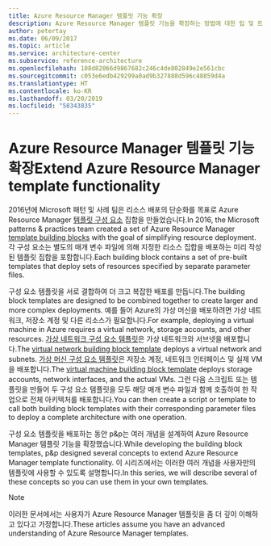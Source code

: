 ```yaml
---
title: Azure Resource Manager 템플릿 기능 확장
description: Azure Resource Manager 템플릿 기능을 확장하는 방법에 대한 팁 및 트릭을 설명합니다.
author: petertay
ms.date: 06/09/2017
ms.topic: article
ms.service: architecture-center
ms.subservice: reference-architecture
ms.openlocfilehash: 108d82066d9867682c246c4de802849e2e561cbc
ms.sourcegitcommit: c053e6edb429299a0ad9b327888d596c48859d4a
ms.translationtype: HT
ms.contentlocale: ko-KR
ms.lasthandoff: 03/20/2019
ms.locfileid: "58343835"
---
```

# <a name="extend-azure-resource-manager-template-functionality"></a><span data-ttu-id="a4300-103">Azure Resource Manager 템플릿 기능 확장</span><span class="sxs-lookup"><span data-stu-id="a4300-103">Extend Azure Resource Manager template functionality</span></span>

<span data-ttu-id="a4300-104">2016년에 Microsoft 패턴 및 사례 팀은 리소스 배포의 단순화를 목표로 Azure Resource Manager [템플릿 구성 요소](https://github.com/mspnp/template-building-blocks/wiki) 집합을 만들었습니다.</span><span class="sxs-lookup"><span data-stu-id="a4300-104">In 2016, the Microsoft patterns & practices team created a set of Azure Resource Manager [template building blocks](https://github.com/mspnp/template-building-blocks/wiki) with the goal of simplifying resource deployment.</span></span> <span data-ttu-id="a4300-105">각 구성 요소는 별도의 매개 변수 파일에 의해 지정한 리소스 집합을 배포하는 미리 작성된 템플릿 집합을 포함합니다.</span><span class="sxs-lookup"><span data-stu-id="a4300-105">Each building block contains a set of pre-built templates that deploy sets of resources specified by separate parameter files.</span></span>

<span data-ttu-id="a4300-106">구성 요소 템플릿을 서로 결합하여 더 크고 복잡한 배포를 만듭니다.</span><span class="sxs-lookup"><span data-stu-id="a4300-106">The building block templates are designed to be combined together to create larger and more complex deployments.</span></span> <span data-ttu-id="a4300-107">예를 들어 Azure의 가상 머신을 배포하려면 가상 네트워크, 저장소 계정 및 다른 리소스가 필요합니다.</span><span class="sxs-lookup"><span data-stu-id="a4300-107">For example, deploying a virtual machine in Azure requires a virtual network, storage accounts, and other resources.</span></span> <span data-ttu-id="a4300-108">[가상 네트워크 구성 요소 템플릿](https://github.com/mspnp/template-building-blocks/wiki/VNet-(v1))은 가상 네트워크와 서브넷을 배포합니다.</span><span class="sxs-lookup"><span data-stu-id="a4300-108">The [virtual network building block template](https://github.com/mspnp/template-building-blocks/wiki/VNet-(v1)) deploys a virtual network and subnets.</span></span> <span data-ttu-id="a4300-109">[가상 머신 구성 요소 템플릿](https://github.com/mspnp/template-building-blocks/wiki/Windows-and-Linux-VMs-(v1))은 저장소 계정, 네트워크 인터페이스 및 실제 VM을 배포합니다.</span><span class="sxs-lookup"><span data-stu-id="a4300-109">The [virtual machine building block template](https://github.com/mspnp/template-building-blocks/wiki/Windows-and-Linux-VMs-(v1)) deploys storage accounts, network interfaces, and the actual VMs.</span></span> <span data-ttu-id="a4300-110">그런 다음 스크립트 또는 템플릿을 만들어 두 구성 요소 템플릿을 모두 해당 매개 변수 파일과 함께 호출하여 한 작업으로 전체 아키텍처를 배포합니다.</span><span class="sxs-lookup"><span data-stu-id="a4300-110">You can then create a script or template to call both building block templates with their corresponding parameter files to deploy a complete architecture with one operation.</span></span>

<span data-ttu-id="a4300-111">구성 요소 템플릿을 배포하는 동안 p&p는 여러 개념을 설계하여 Azure Resource Manager 템플릿 기능을 확장했습니다.</span><span class="sxs-lookup"><span data-stu-id="a4300-111">While developing the building block templates, p&p designed several concepts to extend Azure Resource Manager template functionality.</span></span> <span data-ttu-id="a4300-112">이 시리즈에서는 이러한 여러 개념을 사용자만의 템플릿에 사용할 수 있도록 설명합니다.</span><span class="sxs-lookup"><span data-stu-id="a4300-112">In this series, we will describe several of these concepts so you can use them in your own templates.</span></span>

> [!NOTE]
> <span data-ttu-id="a4300-113">이러한 문서에서는 사용자가 Azure Resource Manager 템플릿을 좀 더 깊이 이해하고 있다고 가정합니다.</span><span class="sxs-lookup"><span data-stu-id="a4300-113">These articles assume you have an advanced understanding of Azure Resource Manager templates.</span></span>